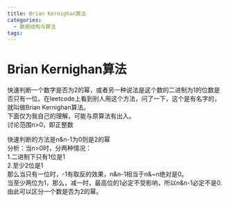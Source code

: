 ```yaml
---
title: Brian Kernighan算法
categories:
  - 数据结构与算法
tags:
---
```


# Brian Kernighan算法

快速判断一个数字是否为2的幂，或者另一种说法是这个数的二进制为1的位数是否只有一位。在leetcode上看到别人用这个方法，问了一下，这个是有名字的，就叫做Brian Kernighan算法。<br/> 下面仅为我自己的理解，可能与原算法有出入。<br/> 讨论范围n&gt;0，即正整数

快速判断的方法是n&amp;n-1为0则是2的幂<br/> 分析：当n&gt;0时，分两种情况：<br/> 1.二进制下只有1位是1<br/> 2.至少2位是1<br/> 那么当只有一位时，-1有取反的效果，n&amp;n-1相当于n&amp;~n绝对是0。<br/> 当至少两位为1，那么，减一时，最高位的1必定不受影响，所以n&amp;n-1必定不是0.<br/> 由此可以区分一个数是否为2的幂。
